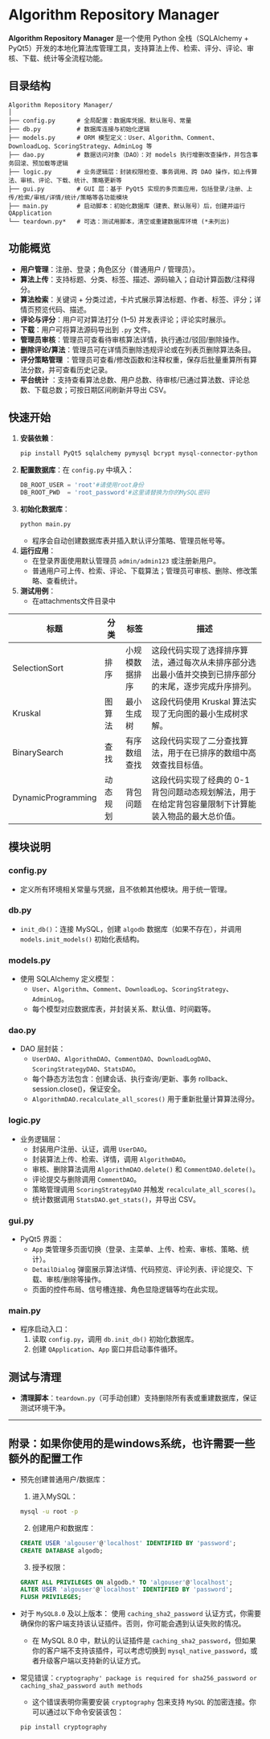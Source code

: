 # Algorithm Repository Manager

**Algorithm Repository Manager** 是一个使用 Python 全栈（SQLAlchemy + PyQt5）开发的本地化算法库管理工具，支持算法上传、检索、评分、评论、审核、下载、统计等全流程功能。

## 目录结构

```
Algorithm Repository Manager/
│
├── config.py      # 全局配置：数据库凭据、默认账号、常量
├── db.py          # 数据库连接与初始化逻辑
├── models.py      # ORM 模型定义：User、Algorithm、Comment、DownloadLog、ScoringStrategy、AdminLog 等
├── dao.py         # 数据访问对象（DAO）：对 models 执行增删改查操作，并包含事务回滚、预加载等逻辑
├── logic.py       # 业务逻辑层：封装权限检查、事务调用、跨 DAO 操作，如上传算法、审核、评论、下载、统计、策略更新等
├── gui.py         # GUI 层：基于 PyQt5 实现的多页面应用，包括登录/注册、上传/检索/审核/详情/统计/策略等各功能模块
├── main.py        # 启动脚本：初始化数据库（建表、默认账号）后，创建并运行 QApplication
└── teardown.py*   # 可选：测试用脚本，清空或重建数据库环境 (*未列出)
```

## 功能概览

- **用户管理**：注册、登录；角色区分（普通用户 / 管理员）。
- **算法上传**：支持标题、分类、标签、描述、源码输入；自动计算函数/注释得分。
- **算法检索**：关键词 + 分类过滤，卡片式展示算法标题、作者、标签、评分；详情页预览代码、描述。
- **评论与评分**：用户可对算法打分 (1–5) 并发表评论；评论实时展示。
- **下载**：用户可将算法源码导出到 `.py` 文件。
- **管理员审核**：管理员可查看待审核算法详情，执行通过/驳回/删除操作。
- **删除评论/算法**：管理员可在详情页删除违规评论或在列表页删除算法条目。
- **评分策略管理** ：管理员可查看/修改函数和注释权重，保存后批量重算所有算法分数，并可查看历史记录。
- **平台统计** ：支持查看算法总数、用户总数、待审核/已通过算法数、评论总数、下载总数；可按日期区间刷新并导出 CSV。

## 快速开始

1. **安装依赖**：
   ```bash
   pip install PyQt5 sqlalchemy pymysql bcrypt mysql-connector-python
   ```
2. **配置数据库**：在 `config.py` 中填入：
   ```python
   DB_ROOT_USER = 'root'#请使用root身份
   DB_ROOT_PWD  = 'root_password'#这里请替换为你的MySQL密码
   ```
3. **初始化数据库**：
   ```bash
   python main.py
   ```
   - 程序会自动创建数据库表并插入默认评分策略、管理员帐号等。
4. **运行应用**：
   - 在登录界面使用默认管理员 `admin/admin123` 或注册新用户。
   - 普通用户可上传、检索、评论、下载算法；管理员可审核、删除、修改策略、查看统计。
5. **测试用例**：
   - 在attachments文件目录中

| 标题                   | 分类     | 标签               | 描述                                                                                                 |
|------------------------|----------|--------------------|------------------------------------------------------------------------------------------------------|
| SelectionSort          | 排序     | 小规模数据排序     | 这段代码实现了选择排序算法，通过每次从未排序部分选出最小值并交换到已排序部分的末尾，逐步完成升序排列。 |
| Kruskal                | 图算法   | 最小生成树         | 这段代码使用 Kruskal 算法实现了无向图的最小生成树求解。                                             |
| BinarySearch           | 查找     | 有序数组查找       | 这段代码实现了二分查找算法，用于在已排序的数组中高效查找目标值。                                     |
| DynamicProgramming     | 动态规划 | 背包问题           | 这段代码实现了经典的 0-1 背包问题动态规划解法，用于在给定背包容量限制下计算能装入物品的最大总价值。     |
    

## 模块说明

### config.py
- 定义所有环境相关常量与凭据，且不依赖其他模块。用于统一管理。

### db.py
- `init_db()`：连接 MySQL，创建 `algodb` 数据库（如果不存在），并调用 `models.init_models()` 初始化表结构。

### models.py
- 使用 SQLAlchemy 定义模型：
  - `User`、`Algorithm`、`Comment`、`DownloadLog`、`ScoringStrategy`、`AdminLog`。
  - 每个模型对应数据库表，并封装关系、默认值、时间戳等。

### dao.py
- DAO 层封装：
  - `UserDAO`、`AlgorithmDAO`、`CommentDAO`、`DownloadLogDAO`、`ScoringStrategyDAO`、`StatsDAO`。
  - 每个静态方法包含：创建会话、执行查询/更新、事务 rollback、session.close()，保证安全。
  - `AlgorithmDAO.recalculate_all_scores()` 用于重新批量计算算法得分。

### logic.py
- 业务逻辑层：
  - 封装用户注册、认证，调用 `UserDAO`。
  - 封装算法上传、检索、详情，调用 `AlgorithmDAO`。
  - 审核、删除算法调用 `AlgorithmDAO.delete()` 和 `CommentDAO.delete()`。
  - 评论提交与删除调用 `CommentDAO`。
  - 策略管理调用 `ScoringStrategyDAO` 并触发 `recalculate_all_scores()`。
  - 统计数据调用 `StatsDAO.get_stats()`，并导出 CSV。

### gui.py
- PyQt5 界面：
  - `App` 类管理多页面切换（登录、主菜单、上传、检索、审核、策略、统计）。
  - `DetailDialog` 弹窗展示算法详情、代码预览、评论列表、评论提交、下载、审核/删除等操作。
  - 页面的控件布局、信号槽连接、角色显隐逻辑等均在此实现。

### main.py
- 程序启动入口：
  1. 读取 `config.py`，调用 `db.init_db()` 初始化数据库。
  2. 创建 `QApplication`、`App` 窗口并启动事件循环。

## 测试与清理

- **清理脚本**：`teardown.py`（可手动创建）支持删除所有表或重建数据库，保证测试环境干净。

---

## 附录：如果你使用的是windows系统，也许需要一些额外的配置工作
- 预先创建普通用户/数据库：
  1. 进入MySQL：
  ```bash
  mysql -u root -p
  ```
  2. 创建用户和数据库：
  ```sql
  CREATE USER 'algouser'@'localhost' IDENTIFIED BY 'password';
  CREATE DATABASE algodb;
  ```
  3. 授予权限：
  ```sql
  GRANT ALL PRIVILEGES ON algodb.* TO 'algouser'@'localhost';
  ALTER USER 'algouser'@'localhost' IDENTIFIED BY 'password';
  FLUSH PRIVILEGES;
  ```
- 对于 `MySQL8.0` 及以上版本：
  使用 `caching_sha2_password` 认证方式，你需要确保你的客户端支持该认证插件。否则，你可能会遇到认证失败的情况。

  - 在 MySQL 8.0 中，默认的认证插件是 `caching_sha2_password`，但如果你的客户端不支持该插件，可以考虑切换到 `mysql_native_password`，或者升级客户端以支持新的认证方式。
- 常见错误：`cryptography' package is required for sha256_password or caching_sha2_password auth methods`

  - 这个错误表明你需要安装 `cryptography` 包来支持 `MySQL` 的加密连接。你可以通过以下命令安装该包：
  ```bash
  pip install cryptography
  ```